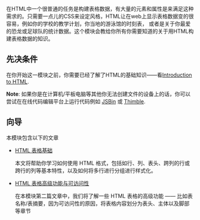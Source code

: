 在HTML中一个很普通的任务是构建表格数据，有大量的元素和属性是来满足这种需求的。只需要一点儿的CSS来设定风格，HTML让在web上显示表格数据变的很容易，例如你的学校的教学计划，你当地的游泳馆的时刻表， 或者是关于你最爱的恐龙或足球队的统计数据。这个模块会教给你所有你需要知道的关于用HTML构建表格数据的知识。

## 先决条件

在你开始这一模块之前，你需要已经了解了HTML的基础知识——看[Introduction to HTML]( 1/docs/Learn/HTML/Introduction_to_HTML).

**Note**: 如果你是在计算机/平板电脑等其他你无法创建文件的设备上的话，你可以尝试在在线代码编辑平台上运行代码例如 [JSBin](http://jsbin.com/) 或 [Thimble](https://thimble.mozilla.org/).

## 向导

本模块包含以下的文章

- [HTML 表格基础]( 1/docs/Learn/HTML/Tables/Basics)

  本文将帮助你学习如何使用 HTML 格式，包括如行、列、表头、跨列的行或跨行的列等基本特性，以及如何将多行进行分组进行样式化。

- [HTML 表格高级功能与可访问性]( 1/docs/Learn/HTML/Tables/Advanced)

  在本模块第二篇文章中，我们将了解一些 HTML 表格的高级功能 —— 比如表名称/表摘要，因为可访问性的原因，将表格内容划分为表头、主体以及脚部等章节